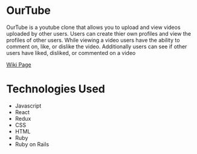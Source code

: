 # OurTube
OurTube is a youtube clone that allows you to upload and view videos uploaded by other users. Users can create thier own profiles and view the profiles of other users. While viewing a video users have the ability to comment on, like, or dislike the video. Additionally users can see if other users have liked, disliked, or commented on a video

[Wiki Page](https://github.com/Alyx-Clark/OurTube.wiki)

# Technologies Used
* Javascript
* React
* Redux
* CSS
* HTML
* Ruby
* Ruby on Rails
